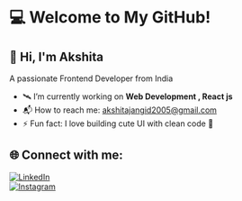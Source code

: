 
# 💻 Welcome to My GitHub!

## 👋 Hi, I'm Akshita

A passionate Frontend Developer from India

- 🛰️ I’m currently working on **Web Development , React js**
- 📬 How to reach me: akshitajangid2005@gmail.com
- ⚡ Fun fact: I love building cute UI with clean code 💖

## 🌐 Connect with me:

[![LinkedIn](https://img.shields.io/badge/LinkedIn-%230077B5.svg?&logo=linkedin&logoColor=white)](https://in.linkedin.com/in/akshita-jangid-a8574b360)  
[![Instagram](https://img.shields.io/badge/Instagram-%23E4405F.svg?&logo=instagram&logoColor=white)](https://www.instagram.com/casey._.25/)




